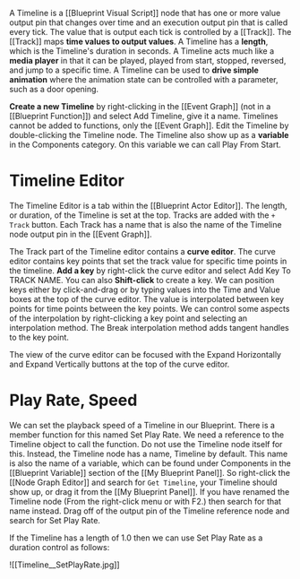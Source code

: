 A Timeline is a [[Blueprint Visual Script]] node that has one or more value output pin that changes over time and an execution output pin that is called every tick.
The value that is output each tick is controlled by a [[Track]].
The [[Track]] maps **time values to output values**.
A Timeline has a **length**, which is the Timeline's duration in seconds.
A Timeline acts much like a **media player** in that it can be played, played from start, stopped, reversed, and jump to a specific time.
A Timeline can be used to **drive simple animation** where the animation state can be controlled with a parameter, such as a door opening.

**Create a new Timeline** by right-clicking in the [[Event Graph]] (not in a [[Blueprint Function]]) and select Add Timeline, give it a name.
Timelines cannot be added to functions, only the [[Event Graph]].
Edit the Timeline by double-clicking the Timeline node.
The Timeline also show up as a **variable** in the Components category.
On this variable we can call Play From Start.

# Timeline Editor
The Timeline Editor is a tab within the [[Blueprint Actor Editor]].
The length, or duration, of the Timeline is set at the top.
Tracks are added with the `+ Track` button.
Each Track has a name that is also the name of the Timeline node output pin in the [[Event Graph]].

The Track part of the Timeline editor contains a **curve editor**.
The curve editor contains key points that set the track value for specific time points in the timeline.
**Add a key** by right-click the curve editor and select Add Key To TRACK NAME.
You can also **Shift-click** to create a key.
We can position keys either by click-and-drag or by typing values into the Time and Value boxes at the top of the curve editor.
The value is interpolated between key points for time points between the key points.
We can control some aspects of the interpolation by right-clicking a key point and selecting an interpolation method.
The Break interpolation method adds tangent handles to the key point.

The view of the curve editor can be focused with the Expand Horizontally and Expand Vertically buttons at the top of the curve editor.



# Play Rate, Speed

We can set the playback speed of a Timeline in our Blueprint.
There is a member function for this named Set Play Rate.
We need a reference to the Timeline object to call the function.
Do not use the Timeline node itself for this.
Instead, the Timeline node has a name, Timeline by default.
This name is also the name of a variable, which can be found under Components in the [[Blueprint Variable]] section of the [[My Blueprint Panel]].
So right-click the [[Node Graph Editor]] and search for `Get Timeline`, your Timeline should show up, or drag it from the [[My Blueprint Panel]].
If you have renamed the Timeline node (From the right-click menu or with F2.) then search for that name instead.
Drag off of the output pin of the Timeline reference node and search for Set Play Rate.

If the Timeline has a length of 1.0 then we can use Set Play Rate as a duration control as follows:

![[Timeline__SetPlayRate.jpg]]

